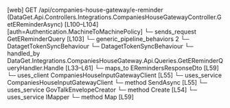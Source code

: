 [web] GET /api/companies-house-gateway/e-reminder  (DataGet.Api.Controllers.Integrations.CompaniesHouseGatewayController.GetEReminderAsync)  [L100–L104] [auth=Authentication.MachineToMachinePolicy]
  └─ sends_request GetEReminderQuery [L103]
    └─ generic_pipeline_behaviors 2
      └─ DatagetTokenSyncBehaviour
      └─ DatagetTokenSyncBehaviour
    └─ handled_by DataGet.Integrations.CompaniesHouseGateway.Api.Queries.GetEReminderQueryHandler.Handle [L33–L61]
      └─ maps_to ERemindersResponseDto [L59]
      └─ uses_client CompaniesHouseInputGatewayClient [L55]
      └─ uses_service CompaniesHouseInputGatewayClient
        └─ method SendAsync [L55]
      └─ uses_service GovTalkEnvelopeCreator
        └─ method Create [L54]
      └─ uses_service IMapper
        └─ method Map [L59]

